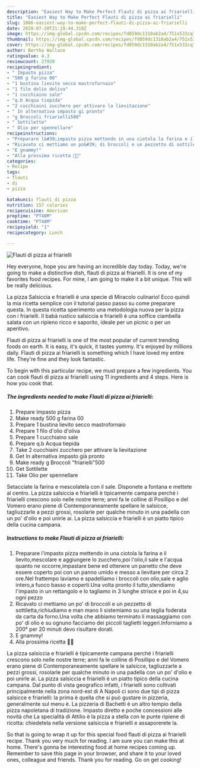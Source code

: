 ```yaml
---
description: "Easiest Way to Make Perfect Flauti di pizza ai friarielli"
title: "Easiest Way to Make Perfect Flauti di pizza ai friarielli"
slug: 1086-easiest-way-to-make-perfect-flauti-di-pizza-ai-friarielli
date: 2020-07-20T21:19:44.318Z
image: https://img-global.cpcdn.com/recipes/fd059dc1310ab2a4/751x532cq70/flauti-di-pizza-ai-friarielli-recipe-main-photo.jpg
thumbnail: https://img-global.cpcdn.com/recipes/fd059dc1310ab2a4/751x532cq70/flauti-di-pizza-ai-friarielli-recipe-main-photo.jpg
cover: https://img-global.cpcdn.com/recipes/fd059dc1310ab2a4/751x532cq70/flauti-di-pizza-ai-friarielli-recipe-main-photo.jpg
author: Bertha Wallace
ratingvalue: 4.3
reviewcount: 27939
recipeingredient:
- " Impasto pizza"
- "500 g farina 00"
- "1 bustina lievito secco mastrofornaio"
- "1 filo dolio doliva"
- "1 cucchiaino sale"
- "q.b Acqua tiepida"
- "2 cucchiaini zucchero per attivare la lievitazione"
- " In alternativa impasto gi pronto"
- "g Broccoli friarielli500"
- " Sottilette"
- " Olio per spennellare"
recipeinstructions:
- "Preparare l&#39;impasto pizza mettendo in una ciotola la farina e il lievito,mescolare e aggiungere lo zucchero,poi l&#39;olio,il sale e l&#39;acqua quanto ne occorre,impastare bene ed ottenere un panetto che deve essere coperto poi con un panno umido e messo a lievitare per circa 2 ore.Nel frattempo laviamo e spadelliamo i broccoli con olio,sale e aglio intero,a fuoco basso e coperti.Una volta pronto il tutto,stendiamo l&#39;impasto in un rettangolo e lo tagliamo in 3 lunghe strisce e poi in 4,su ogni pezzo"
- "Ricavato ci mettiamo un po&#39; di broccoli e un pezzetto di sottiletta,richiudiamo e man mano li sistemiamo su una teglia foderata da carta da forno.Una volta che abbiamo terminato li massaggiamo con po&#39; di olio e su ognuno facciamo dei piccoli taglietti leggeri.Inforniamo a 200° per 20 minuti devo risultare dorati."
- "E gnammy!"
- "Alla prossima ricetta 👩‍🍳"
categories:
- Recipe
tags:
- flauti
- di
- pizza

katakunci: flauti di pizza 
nutrition: 157 calories
recipecuisine: American
preptime: "PT40M"
cooktime: "PT48M"
recipeyield: "1"
recipecategory: Lunch

---
```



![Flauti di pizza ai friarielli](https://img-global.cpcdn.com/recipes/fd059dc1310ab2a4/751x532cq70/flauti-di-pizza-ai-friarielli-recipe-main-photo.jpg)

Hey everyone, hope you are having an incredible day today. Today, we're going to make a distinctive dish, flauti di pizza ai friarielli. It is one of my favorites food recipes. For mine, I am going to make it a bit unique. This will be really delicious.

La pizza Salsiccia e friarielli è una specie di Miracolo culinario! Ecco quindi la mia ricetta semplice con il tutorial passo passo su come preparare questa. In questa ricetta sperimento una metodologia nuova per la pizza con i friarielli. Il babà rustico salsiccia e friarielli è una soffice ciambella salata con un ripieno ricco e saporito, ideale per un picnic o per un aperitivo.

Flauti di pizza ai friarielli is one of the most popular of current trending foods on earth. It is easy, it's quick, it tastes yummy. It's enjoyed by millions daily. Flauti di pizza ai friarielli is something which I have loved my entire life. They're fine and they look fantastic.


To begin with this particular recipe, we must prepare a few ingredients. You can cook flauti di pizza ai friarielli using 11 ingredients and 4 steps. Here is how you cook that.

<!--inarticleads1-->

##### The ingredients needed to make Flauti di pizza ai friarielli:

1. Prepare  Impasto pizza
1. Make ready 500 g farina 00
1. Prepare 1 bustina lievito secco mastrofornaio
1. Prepare 1 filo d&#39;olio d&#39;oliva
1. Prepare 1 cucchiaino sale
1. Prepare q.b Acqua tiepida
1. Take 2 cucchiaini zucchero per attivare la lievitazione
1. Get  In alternativa impasto già pronto
1. Make ready g Broccoli &#34;friarielli&#34;500
1. Get  Sottilette
1. Take  Olio per spennellare


Setacciate la farina e mescolatela con il sale. Disponete a fontana e mettete al centro. La pizza salsiccia e friarielli è tipicamente campana perché i friarielli crescono solo nelle nostre terre; anni fa le colline di Posillipo e del Vomero erano piene di Contemporaneamente spellare le salsicce, tagliuzzarle a pezzi grossi, rosolarle per qualche minuto in una padella con un po&#39; d&#39;olio e poi unirle ai. La pizza salsiccia e friarielli è un piatto tipico della cucina campana. 

<!--inarticleads2-->

##### Instructions to make Flauti di pizza ai friarielli:

1. Preparare l&#39;impasto pizza mettendo in una ciotola la farina e il lievito,mescolare e aggiungere lo zucchero,poi l&#39;olio,il sale e l&#39;acqua quanto ne occorre,impastare bene ed ottenere un panetto che deve essere coperto poi con un panno umido e messo a lievitare per circa 2 ore.Nel frattempo laviamo e spadelliamo i broccoli con olio,sale e aglio intero,a fuoco basso e coperti.Una volta pronto il tutto,stendiamo l&#39;impasto in un rettangolo e lo tagliamo in 3 lunghe strisce e poi in 4,su ogni pezzo
1. Ricavato ci mettiamo un po&#39; di broccoli e un pezzetto di sottiletta,richiudiamo e man mano li sistemiamo su una teglia foderata da carta da forno.Una volta che abbiamo terminato li massaggiamo con po&#39; di olio e su ognuno facciamo dei piccoli taglietti leggeri.Inforniamo a 200° per 20 minuti devo risultare dorati.
1. E gnammy!
1. Alla prossima ricetta 👩‍🍳


La pizza salsiccia e friarielli è tipicamente campana perché i friarielli crescono solo nelle nostre terre; anni fa le colline di Posillipo e del Vomero erano piene di Contemporaneamente spellare le salsicce, tagliuzzarle a pezzi grossi, rosolarle per qualche minuto in una padella con un po&#39; d&#39;olio e poi unirle ai. La pizza salsiccia e friarielli è un piatto tipico della cucina campana. Dal punto di vista geografico infatti, i friarielli sono coltivati principalmente nella zona nord-est di A Napoli ci sono due tipi di pizza salsicce e friarielli: la prima è quella che si può gustare in pizzeria, generalmente sul menu è. La pizzeria di Bachetti è un altro tempio della pizza napoletana di tradizione. Impasto diretto e poche concessioni alle novità che La specialità di Attilio è la pizza a stella con le punte ripiene di ricotta: chiedetela nella versione salsiccia e friarielli e assaporerete la. 

So that is going to wrap it up for this special food flauti di pizza ai friarielli recipe. Thank you very much for reading. I am sure you can make this at home. There's gonna be interesting food at home recipes coming up. Remember to save this page in your browser, and share it to your loved ones, colleague and friends. Thank you for reading. Go on get cooking!
